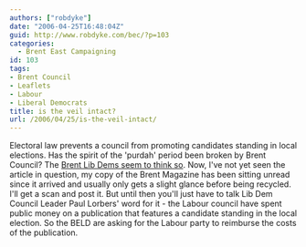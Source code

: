 ```yaml
---
authors: ["robdyke"]
date: "2006-04-25T16:48:04Z"
guid: http://www.robdyke.com/bec/?p=103
categories:
  - Brent East Campaigning
id: 103
tags:
- Brent Council
- Leaflets
- Labour
- Liberal Democrats
title: is the veil intact?
url: /2006/04/25/is-the-veil-intact/
---
```

Electoral law prevents a council from promoting candidates standing in local elections. Has the spirit of the 'purdah' period been broken by Brent Council? The [Brent Lib Dems seem to think so](http://www.brentlibdems.org.uk/news/302.html). Now, I've not yet seen the article in question, my copy of the Brent Magazine has been sitting unread since it arrived and usually only gets a slight glance before being recycled. I'll get a scan and post it. But until then you'll just have to talk Lib Dem Council Leader Paul Lorbers' word for it - the Labour council have spent public money on a publication that features a candidate standing in the local election. So the BELD are asking for the Labour party to reimburse the costs of the publication.